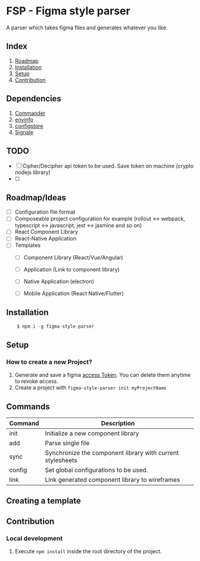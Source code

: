 
# FSP - Figma style parser

A parser which takes figma files and generates whatever you like.



## Index

1. [Roadmap](#Roadmap)
2. [Installation](#Installation)
3. [Setup](#Setup)
4. [Contribution](#Contribution)


## Dependencies

1. [Commander](https://github.com/tj/commander.js#readme)
2. [envinfo](https://github.com/tabrindle/envinfo#readme)
3. [configstore](https://github.com/yeoman/configstore#readme)
4. [Signale](https://github.com/klaussinani/signale#readme)


## TODO

- [ ] Cipher/Decipher api token to be used. Save token on machine (crypto nodejs library)
- [ ]  


## Roadmap/Ideas

- [ ] Configuration file format
- [ ] Composeable project configuration for example (rollout <-> webpack, typescript <-> javascript, jest <-> jasmine and so on)
- [ ] React Component Library 
- [ ] React-Native Application
- [ ] Templates
    - [ ] Component Library (React/Vue/Angular)
    - [ ] Application (Link to component library)
    - [ ] Native Application (electron)
    - [ ] Mobile Application (React Native/Flutter) 


## Installation

```javascript
    $ npm i -g figma-style-parser
```

## Setup

### How to create a new Project?

1. Generate and save a figma [access Token](https://www.figma.com/developers/api#authentication). You can delete them anytime to revoke access.
2. Create a project with `figma-style-parser init myProjectName`


## Commands

| Command | Description
| ---   | ---
| init | Initialize a new component library
| add | Parse single file 
| sync | Synchronize the component library with current stylesheets
| config | Set global configurations to be used.
| link | Link generated component library to wireframes


## Creating a template



## Contribution


### Local development

1. Execute `npm install` inside the root directory of the project. 
